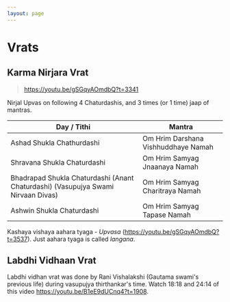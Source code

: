 ```yaml
---
layout: page
---
```


# Vrats

## Karma Nirjara Vrat

> <https://youtu.be/gSGqyAOmdbQ?t=3341>

Nirjal Upvas on following 4 Chaturdashis, and 3 times (or 1 time) jaap of mantras.

Day / Tithi | Mantra |
--- | --- |
Ashad Shukla Chathurdashi | Om Hrim Darshana Vishhuddhaye Namah |
Shravana Shukla Chaturdashi | Om Hrim Samyag Jnaanaya Namah |
Bhadrapad Shukla Chaturdashi (Anant Chaturdashi) (Vasupujya Swami Nirvaan Divas) | Om Hrim Samyag Charitraya Namah |
Ashwin Shukla Chaturdashi | Om Hrim Samyag Tapase Namah |

Kashaya vishaya aahara tyaga - *Upvasa* (<https://youtu.be/gSGqyAOmdbQ?t=3537>).
Just aahara tyaga is called *langana*.

## Labdhi Vidhaan Vrat

Labdhi vidhan vrat was done by Rani Vishalakshi (Gautama swami's previous life) during vasupujya thirthankar's time.
Watch 18:18 and 24:14 of this video <https://youtu.be/B1eE9dUCnq4?t=1908>.

